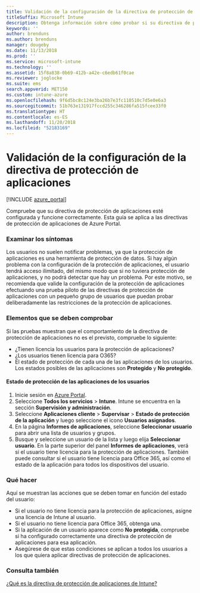 ```yaml
---
title: Validación de la configuración de la directiva de protección de aplicaciones
titleSuffix: Microsoft Intune
description: Obtenga información sobre cómo probar si su directiva de protección de aplicaciones está configurada y funciona correctamente.
keywords: ''
author: brenduns
ms.author: brenduns
manager: dougeby
ms.date: 11/13/2018
ms.prod: ''
ms.service: microsoft-intune
ms.technology: ''
ms.assetid: 15f8a838-0b69-412b-a42e-c6edb61f0cae
ms.reviewer: joglocke
ms.suite: ems
search.appverid: MET150
ms.custom: intune-azure
ms.openlocfilehash: 9f6d5bc8c124e3ba26b7e3fc110510c7d5e0e6a3
ms.sourcegitcommit: 51b763e131917fccd255c346286fa515fcee33f0
ms.translationtype: HT
ms.contentlocale: es-ES
ms.lasthandoff: 11/20/2018
ms.locfileid: "52183169"
---
```

# <a name="how-to-validate-your-app-protection-policy-setup"></a>Validación de la configuración de la directiva de protección de aplicaciones

[!INCLUDE [azure_portal](./includes/azure_portal.md)]

Compruebe que su directiva de protección de aplicaciones esté configurada y funcione correctamente. Esta guía se aplica a las directivas de protección de aplicaciones de Azure Portal.

### <a name="checking-for-symptoms"></a>Examinar los síntomas
Los usuarios no suelen notificar problemas, ya que la protección de aplicaciones es una herramienta de protección de datos. Si hay algún problema con la configuración de la protección de aplicaciones, el usuario tendrá acceso ilimitado, del mismo modo que si no tuviera protección de aplicaciones, y no podrá detectar que hay un problema. Por este motivo, se recomienda que valide la configuración de la protección de aplicaciones efectuando una prueba piloto de las directivas de protección de aplicaciones con un pequeño grupo de usuarios que puedan probar deliberadamente las restricciones de la protección de aplicaciones.


### <a name="what-to-check"></a>Elementos que se deben comprobar

Si las pruebas muestran que el comportamiento de la directiva de protección de aplicaciones no es el previsto, compruebe lo siguiente:

- ¿Tienen licencia los usuarios para la protección de aplicaciones?
- ¿Los usuarios tienen licencia para O365?
- El estado de protección de cada una de las aplicaciones de los usuarios. Los estados posibles de las aplicaciones son **Protegido** y **No protegido**.

#### <a name="user-app-protection-status"></a>Estado de protección de las aplicaciones de los usuarios
1. Inicie sesión en [Azure Portal](https://portal.azure.com).
2. Seleccione **Todos los servicios** > **Intune**. Intune se encuentra en la sección **Supervisión y administración**.
3. Seleccione **Aplicaciones cliente** > **Supervisar** >  **Estado de protección de la aplicación** y luego seleccione el icono **Usuarios asignados**. 
4. En la página **Informes de aplicaciones**, seleccione **Seleccionar usuario** para abrir una lista de usuarios y grupos. 
5. Busque y seleccione un usuario de la lista y luego elija **Seleccionar usuario**. En la parte superior del panel **Informes de aplicaciones**, verá si el usuario tiene licencia para la protección de aplicaciones. También puede consultar si el usuario tiene licencia para Office 365, así como el estado de la aplicación para todos los dispositivos del usuario.



### <a name="what-to-do"></a>Qué hacer
Aquí se muestran las acciones que se deben tomar en función del estado del usuario:

- Si el usuario no tiene licencia para la protección de aplicaciones, asigne una licencia de Intune al usuario.
- Si el usuario no tiene licencia para Office 365, obtenga una.
- Si la aplicación de un usuario aparece como **No protegida**, compruebe si ha configurado correctamente una directiva de protección de aplicaciones para esa aplicación.
- Asegúrese de que estas condiciones se aplican a todos los usuarios a los que quiera aplicar directivas de protección de aplicaciones.

### <a name="see-also"></a>Consulta también

[¿Qué es la directiva de protección de aplicaciones de Intune?](app-protection-policies.md)
